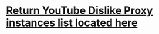# [Return YouTube Dislike Proxy instances list located here](https://github.com/NoPlagiarism/frontend-instances-list/tree/master/instances/ryd/rydproxy)